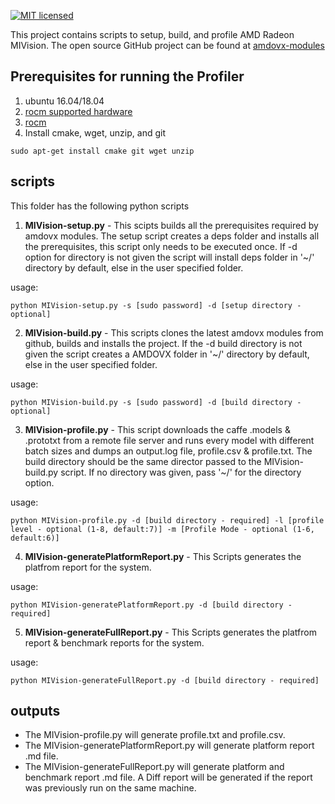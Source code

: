 [![MIT licensed](https://img.shields.io/badge/license-MIT-blue.svg)](https://opensource.org/licenses/MIT)

This project contains scripts to setup, build, and profile AMD Radeon MIVision. The open source GitHub project can be found at [amdovx-modules](https://github.com/GPUOpen-ProfessionalCompute-Libraries/amdovx-modules)


## Prerequisites for running the Profiler
1. ubuntu 16.04/18.04
2. [rocm supported hardware](https://rocm.github.io/hardware.html)
3. [rocm](https://github.com/RadeonOpenCompute/ROCm#installing-from-amd-rocm-repositories)
4. Install cmake, wget, unzip, and git
````
sudo apt-get install cmake git wget unzip
````

## scripts 
This folder has the following python scripts

1. **MIVision-setup.py** - This scipts builds all the prerequisites required by amdovx modules. The setup script creates a deps folder and installs all the prerequisites, this script only needs to be executed once. If -d option for directory is not given the script will install deps folder in '~/' directory by default, else in the user specified folder.

usage:

````
python MIVision-setup.py -s [sudo password] -d [setup directory - optional]
```` 

2. **MIVision-build.py** - This scripts clones the latest amdovx modules from github, builds and installs the project. If the -d build directory is not given the script creates a AMDOVX folder in '~/' directory by default, else in the user specified folder.

usage:

````
python MIVision-build.py -s [sudo password] -d [build directory - optional]
```` 

3. **MIVision-profile.py** - This script downloads the caffe .models & .prototxt from a remote file server and runs every model with different batch sizes and dumps an output.log file, profile.csv & profile.txt. The build directory should be the same director passed to the MIVision-build.py script. If no directory was given, pass '~/' for the directory option. 

usage:

````
python MIVision-profile.py -d [build directory - required] -l [profile level - optional (1-8, default:7)] -m [Profile Mode - optional (1-6, default:6)]
```` 

4. **MIVision-generatePlatformReport.py** - This Scripts generates the platfrom report for the system.

usage:

````
python MIVision-generatePlatformReport.py -d [build directory - required]
```` 

5. **MIVision-generateFullReport.py** - This Scripts generates the platfrom report & benchmark reports for the system.

usage:

````
python MIVision-generateFullReport.py -d [build directory - required]
```` 

## outputs
* The MIVision-profile.py will generate profile.txt and profile.csv.
* The MIVision-generatePlatformReport.py will generate platform report .md file.
* The MIVision-generateFullReport.py will generate platform and benchmark report .md file. A Diff report will be generated if the report was previously run on the same machine.
